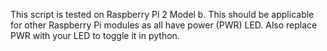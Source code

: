 This script is tested on Raspberry Pi 2 Model b. 
This should be applicable for other Raspberry Pi modules as all have power (PWR) LED.
Also replace PWR with your LED to toggle it in python. 